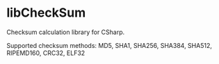 # libCheckSum
Checksum calculation library for CSharp.

Supported checksum methods:
MD5, SHA1, SHA256, SHA384, SHA512, RIPEMD160, CRC32, ELF32
